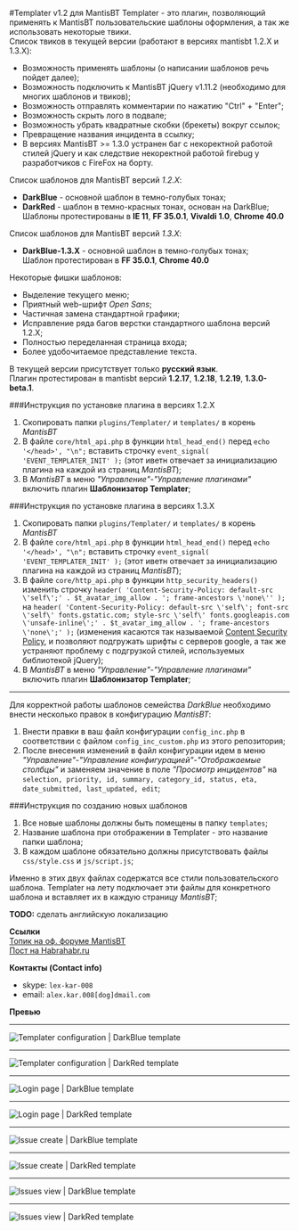 #Templater v1.2 для MantisBT
Templater - это плагин, позволяющий применять к MantisBT пользовательские шаблоны оформления, а так же использовать некоторые твики.  
Список твиков в текущей версии (работают в версиях mantisbt 1.2.X и 1.3.X):  
* Возможность применять шаблоны (о написании шаблонов речь пойдет далее);  
* Возможность подключить к MantisBT jQuery v1.11.2 (необходимо для многих шаблонов и твиков);
* Возможность отправлять комментарии по нажатию "Ctrl" + "Enter";
* Возможность скрыть лого в подвале;
* Возможность убрать квадратные скобки (брекеты) вокруг ссылок;
* Превращение названия инцидента в ссылку;
* В версиях MantisBT >= 1.3.0 устранен баг с некоректной работой стилей jQuery и как следствие некоректной работой firebug у разработчиков с FireFox на борту.

Список шаблонов для MantisBT версий *1.2.X*:  
* **DarkBlue** - основной шаблон в темно-голубых тонах;  
* **DarkRed** - шаблон в темно-красных тонах, основан на DarkBlue;  
Шаблоны протестированы в **IE 11**, **FF 35.0.1**, **Vivaldi 1.0**, **Chrome 40.0**

Список шаблонов для MantisBT версий *1.3.X*:  
* **DarkBlue-1.3.X** - основной шаблон в темно-голубых тонах;  
Шаблон протестирован в **FF 35.0.1**, **Chrome 40.0**

Некоторые фишки шаблонов:  
* Выделение текущего меню;  
* Приятный web-шрифт *Open Sans*;
* Частичная замена стандартной графики;
* Исправление ряда багов верстки стандартного шаблона версий 1.2.Х;
* Полностью переделанная страница входа;
* Более удобочитаемое представление текста.


В текущей версии присутствует только **русский язык**.   
Плагин протестирован в mantisbt версий **1.2.17**, **1.2.18**, **1.2.19**, **1.3.0-beta.1**.


###Инструкция по установке плагина в версиях 1.2.X

1. Скопировать папки `plugins/Templater/` и `templates/` в корень *MantisBT*
2. В файле `core/html_api.php` в  функции `html_head_end()` перед `echo '</head>', "\n";` вставить строчку `event_signal( 'EVENT_TEMPLATER_INIT' );` (этот иветн отвечает за инициализацию плагина на каждой из страниц *MantisBT*);
3. В *MantisBT* в меню *"Управление"-"Управление плагинами"* включить плагин **Шаблонизатор Templater**;   

###Инструкция по установке плагина в версиях 1.3.X

1. Скопировать папки `plugins/Templater/` и `templates/` в корень *MantisBT*
2. В файле `core/html_api.php` в  функции `html_head_end()` перед `echo '</head>', "\n";` вставить строчку `event_signal( 'EVENT_TEMPLATER_INIT' );` (этот иветн отвечает за инициализацию плагина на каждой из страниц *MantisBT*);
3. В файле `core/http_api.php` в функции `http_security_headers()` изменить строчку `header( 'Content-Security-Policy: default-src \'self\';' . $t_avatar_img_allow . '; frame-ancestors \'none\'' );` на `header( 'Content-Security-Policy: default-src \'self\'; font-src \'self\' fonts.gstatic.com; style-src \'self\' fonts.googleapis.com \'unsafe-inline\';' . $t_avatar_img_allow . '; frame-ancestors \'none\';' );` (изменения касаются так называемой [Content Security Policy](http://habrahabr.ru/company/yandex/blog/206508/), и позволяют подгружать шрифты с серверов google, а так же устраняют проблему с подгрузкой стилей, используемых библиотекой jQuery);
4. В *MantisBT* в меню *"Управление"-"Управление плагинами"* включить плагин **Шаблонизатор Templater**;   

***

Для корректной работы шаблонов семейства *DarkBlue* необходимо внести несколько правок в конфигурацию *MantisBT*:  

1. Внести правки в ваш файл конфигурации `config_inc.php` в соответствии с файлом `config_inc_custom.php` из этого репозитория; 
2. После внесения изменений в файл конфигурации идем в меню *"Управление"-"Управление конфигурацией"-"Отображаемые столбцы"* и заменяем значение в поле *"Просмотр инцидентов"* на `selection, priority, id, summary, category_id, status, eta, date_submitted, last_updated, edit`;
	
###Инструкция по созданию новых шаблонов  

1. Все новые шаблоны должны быть помещены в папку `templates`;
2. Название шаблона при отображении в Templater - это название папки шаблона;
3. В каждом шаблоне обязательно должны присутствовать файлы `css/style.css` и `js/script.js`; 

Именно в этих двух файлах содержатся все стили пользовательского шаблона. Templater на лету подключает эти файлы для конкретного шаблона и вставляет их в каждую страницу *MantisBT*;  


**TODO:** сделать английскую локализацию

**Ссылки**  
[Топик на оф. форуме MantisBT](https://www.mantisbt.org/forums/viewtopic.php?f=11&t=22909&e=0)   
[Пост на Habrahabr.ru](http://habrahabr.ru/post/249367/)  

**Контакты (Contact info)**
* skype: `lex-kar-008` 
* email: `alex.kar.008[dog]dmail.com`  

**Превью**  
***
![Templater configuration | DarkBlue template](http://habrastorage.org/files/bab/28d/3ac/bab28d3ac5344d6e921d4adaf0e45a58.JPG)
***
![Templater configuration | DarkRed template](http://habrastorage.org/files/f64/a22/1b7/f64a221b7ed64a3e9fd297c31957c87f.JPG)
***
![Login page | DarkBlue template](http://habrastorage.org/files/876/355/d67/876355d6729b4e9e86f97b1c286db42b.JPG)
***
![Login page | DarkRed template](http://habrastorage.org/files/29d/7c1/9f3/29d7c19f3d5041a897d128ec87521785.JPG)
***
![Issue create | DarkBlue template](http://habrastorage.org/files/430/e4b/378/430e4b378cf0480682507c15f1d8f006.JPG)
***
![Issue create | DarkRed template](http://habrastorage.org/files/90b/ed6/6be/90bed66be36243b08fd0b6a3fe850db4.JPG)
***
![Issues view | DarkBlue template](http://habrastorage.org/files/3ca/7bc/978/3ca7bc97857844898901e1567d5c278c.JPG)
***
![Issues view | DarkRed template](http://habrastorage.org/files/5fd/372/e8a/5fd372e8a28d4e709fed9f520fedc51b.JPG)
